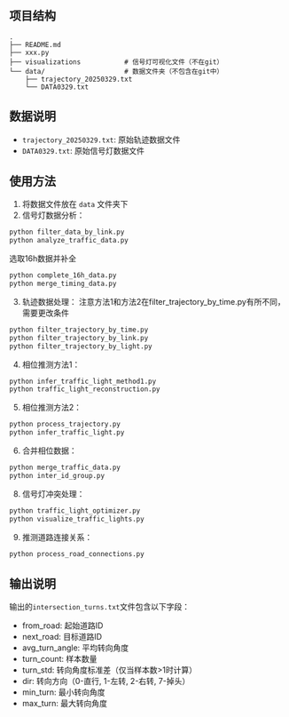 ## 项目结构

```
.
├── README.md
├── xxx.py
├── visualizations           # 信号灯可视化文件（不在git）
└── data/                    # 数据文件夹（不包含在git中）
    ├── trajectory_20250329.txt
    └── DATA0329.txt
```

## 数据说明

- `trajectory_20250329.txt`: 原始轨迹数据文件
- `DATA0329.txt`: 原始信号灯数据文件

## 使用方法

1. 将数据文件放在 `data` 文件夹下
2. 信号灯数据分析：
```bash
python filter_data_by_link.py
python analyze_traffic_data.py
```
选取16h数据并补全
```bash
python complete_16h_data.py
python merge_timing_data.py
```
3. 轨迹数据处理：
注意方法1和方法2在filter_trajectory_by_time.py有所不同，需要更改条件
```bash
python filter_trajectory_by_time.py
python filter_trajectory_by_link.py
python filter_trajectory_by_light.py
```
4. 相位推测方法1：
```bash
python infer_traffic_light_method1.py
python traffic_light_reconstruction.py
```
5. 相位推测方法2：
```bash
python process_trajectory.py
python infer_traffic_light.py
```
6. 合并相位数据：
```bash
python merge_traffic_data.py
python inter_id_group.py
```
8. 信号灯冲突处理：
```bash
python traffic_light_optimizer.py
python visualize_traffic_lights.py
```

9. 推测道路连接关系：
```bash
python process_road_connections.py
```

## 输出说明

输出的`intersection_turns.txt`文件包含以下字段：
- from_road: 起始道路ID
- next_road: 目标道路ID
- avg_turn_angle: 平均转向角度
- turn_count: 样本数量
- turn_std: 转向角度标准差（仅当样本数>1时计算）
- dir: 转向方向（0-直行, 1-左转, 2-右转, 7-掉头）
- min_turn: 最小转向角度
- max_turn: 最大转向角度 
